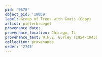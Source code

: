 ```yaml
---
pid: '9578'
object_pid: '10059'
label: Group of Trees with Goats (Copy)
artist: pieterbruegel
provenance_date:
provenance_location: Chicago, IL
provenance_text: W.F.E. Gurley (1854-1943)
collection: provenance
order: '2745'
---
```

